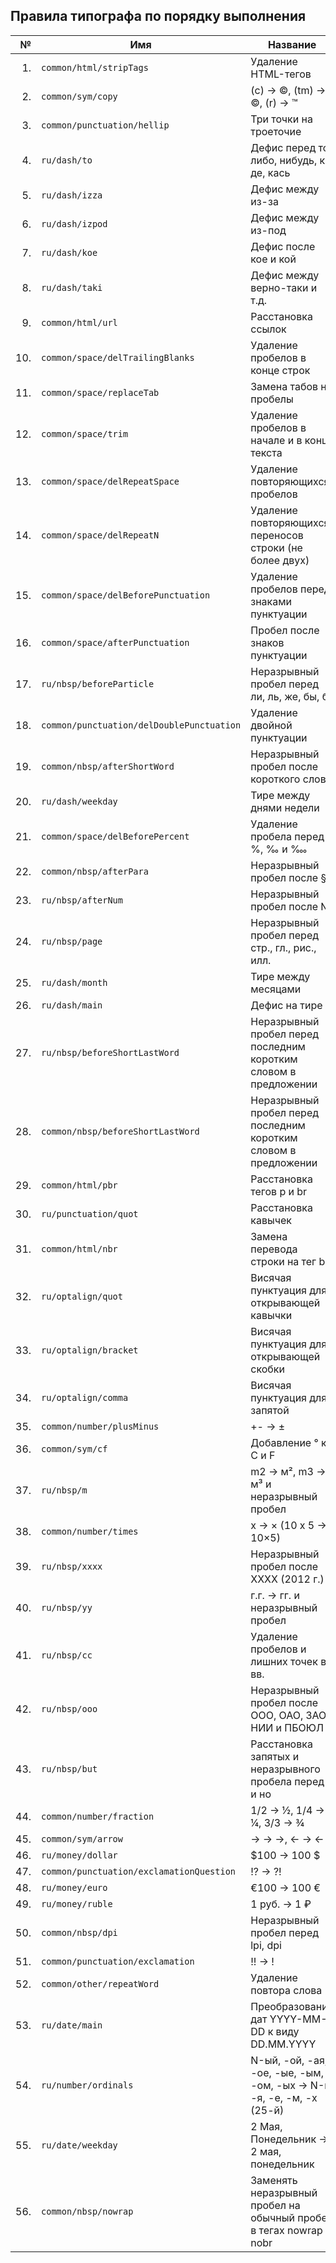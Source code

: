 ## Правила типографа по порядку выполнения

| № | Имя | Название | Индекс | Вкл. |
|--:|-----|----------|-------:|:----:|
| 1. | `common/html/stripTags` | Удаление HTML-тегов | 5 |  |
| 2. | `common/sym/copy` | (c) → ©, (tm) → ©, (r) → ™ | 10 | ✓ |
| 3. | `common/punctuation/hellip` | Три точки на троеточие | 20 | ✓ |
| 4. | `ru/dash/to` | Дефис перед то, либо, нибудь, ка, де, кась | 30 | ✓ |
| 5. | `ru/dash/izza` | Дефис между из-за | 33 | ✓ |
| 6. | `ru/dash/izpod` | Дефис между из-под | 35 | ✓ |
| 7. | `ru/dash/koe` | Дефис после кое и кой | 38 | ✓ |
| 8. | `ru/dash/taki` | Дефис между верно-таки и т.д. | 39 | ✓ |
| 9. | `common/html/url` | Расстановка ссылок | 200 | ✓ |
| 10. | `common/space/delTrailingBlanks` | Удаление пробелов в конце строк | 505 | ✓ |
| 11. | `common/space/replaceTab` | Замена табов на пробелы | 510 | ✓ |
| 12. | `common/space/trim` | Удаление пробелов в начале и в конце текста | 530 | ✓ |
| 13. | `common/space/delRepeatSpace` | Удаление повторяющихся пробелов | 540 | ✓ |
| 14. | `common/space/delRepeatN` | Удаление повторяющихся переносов строки (не более двух) | 545 | ✓ |
| 15. | `common/space/delBeforePunctuation` | Удаление пробелов перед знаками пунктуации | 550 | ✓ |
| 16. | `common/space/afterPunctuation` | Пробел после знаков пунктуации | 560 | ✓ |
| 17. | `ru/nbsp/beforeParticle` | Неразрывный пробел перед ли, ль, же, бы, б | 570 | ✓ |
| 18. | `common/punctuation/delDoublePunctuation` | Удаление двойной пунктуации | 580 | ✓ |
| 19. | `common/nbsp/afterShortWord` | Неразрывный пробел после короткого слова | 590 | ✓ |
| 20. | `ru/dash/weekday` | Тире между днями недели | 600 | ✓ |
| 21. | `common/space/delBeforePercent` | Удаление пробела перед %, ‰ и ‱ | 600 | ✓ |
| 22. | `common/nbsp/afterPara` | Неразрывный пробел после § | 610 | ✓ |
| 23. | `ru/nbsp/afterNum` | Неразрывный пробел после № | 610 | ✓ |
| 24. | `ru/nbsp/page` | Неразрывный пробел перед стр., гл., рис., илл. | 610 | ✓ |
| 25. | `ru/dash/month` | Тире между месяцами | 610 | ✓ |
| 26. | `ru/dash/main` | Дефис на тире | 620 | ✓ |
| 27. | `ru/nbsp/beforeShortLastWord` | Неразрывный пробел перед последним коротким словом в предложении | 620 | ✓ |
| 28. | `common/nbsp/beforeShortLastWord` | Неразрывный пробел перед последним коротким словом в предложении | 620 | ✓ |
| 29. | `common/html/pbr` | Расстановка тегов p и br | 700 |  |
| 30. | `ru/punctuation/quot` | Расстановка кавычек | 700 | ✓ |
| 31. | `common/html/nbr` | Замена перевода строки на тег br | 710 |  |
| 32. | `ru/optalign/quot` | Висячая пунктуация для открывающей кавычки | 1000 |  |
| 33. | `ru/optalign/bracket` | Висячая пунктуация для открывающей скобки | 1001 |  |
| 34. | `ru/optalign/comma` | Висячая пунктуация для запятой | 1002 |  |
| 35. | `common/number/plusMinus` | +- → ± | 1010 | ✓ |
| 36. | `common/sym/cf` | Добавление ° к C и F | 1020 | ✓ |
| 37. | `ru/nbsp/m` | m2 → м², m3 → м³ и неразрывный пробел | 1030 | ✓ |
| 38. | `common/number/times` | x → × (10 x 5 → 10×5) | 1050 | ✓ |
| 39. | `ru/nbsp/xxxx` | Неразрывный пробел после XXXX (2012 г.) | 1060 | ✓ |
| 40. | `ru/nbsp/yy` | г.г. → гг. и неразрывный пробел | 1080 | ✓ |
| 41. | `ru/nbsp/cc` | Удаление пробелов и лишних точек в вв. | 1090 | ✓ |
| 42. | `ru/nbsp/ooo` | Неразрывный пробел после OOO, ОАО, ЗАО, НИИ и ПБОЮЛ | 1100 | ✓ |
| 43. | `ru/nbsp/but` | Расстановка запятых и неразрывного пробела перед а и но | 1110 | ✓ |
| 44. | `common/number/fraction` | 1/2 → ½, 1/4 → ¼, 3/3 → ¾ | 1120 | ✓ |
| 45. | `common/sym/arrow` | -> → →, <- → ← | 1130 | ✓ |
| 46. | `ru/money/dollar` | $100 → 100 $ | 1140 | ✓ |
| 47. | `common/punctuation/exclamationQuestion` | !? → ?! | 1140 | ✓ |
| 48. | `ru/money/euro` | €100 → 100 € | 1140 | ✓ |
| 49. | `ru/money/ruble` | 1 руб. → 1 ₽ | 1145 |  |
| 50. | `common/nbsp/dpi` | Неразрывный пробел перед lpi, dpi | 1150 | ✓ |
| 51. | `common/punctuation/exclamation` | !! → ! | 1150 | ✓ |
| 52. | `common/other/repeatWord` | Удаление повтора слова | 1200 |  |
| 53. | `ru/date/main` | Преобразование дат YYYY-MM-DD к виду DD.MM.YYYY | 1300 | ✓ |
| 54. | `ru/number/ordinals` | N-ый, -ой, -ая, -ое, -ые, -ым, -ом, -ых → N-й, -я, -е, -м, -х (25-й) | 1300 | ✓ |
| 55. | `ru/date/weekday` | 2 Мая, Понедельник → 2 мая, понедельник | 1310 | ✓ |
| 56. | `common/nbsp/nowrap` | Заменять неразрывный пробел на обычный пробел в тегах nowrap и nobr | 1400 | ✓ |
